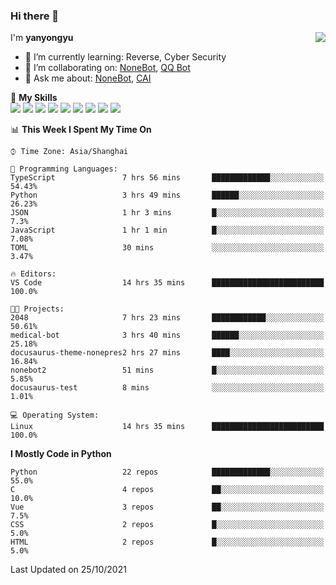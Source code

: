 ### Hi there 👋

<a href="#">
  <img align="right" src="https://github-readme-stats.vercel.app/api?username=yanyongyu&count_private=true&show_icons=true&bg_color=15,f2f7fd,E0EAFC" />
</a>

I'm **yanyongyu**

- 🌱 I’m currently learning: Reverse, Cyber Security
- 👯 I’m collaborating on: [NoneBot](https://github.com/nonebot), [QQ Bot](https://github.com/Mrs4s/go-cqhttp)
- 💬 Ask me about: [NoneBot](https://github.com/nonebot), [CAI](https://github.com/cscs181/CAI)

🌟 **My Skills**  
![](https://img.shields.io/badge/-Python-3e74a2?style=flat-square&logo=Python&logoColor=fff)
![](https://img.shields.io/badge/-Node.js-339933?style=flat-square&logo=Node.js&logoColor=fff)
![](https://img.shields.io/badge/-Vue-4fc08d?style=flat-square&logo=Vue.js&logoColor=fff)
![](https://img.shields.io/badge/-React-2d98ce?style=flat-square&logo=React&logoColor=fff)
![](https://img.shields.io/badge/-Docker-2496ED?style=flat-square&logo=Docker&logoColor=fff)
![](https://img.shields.io/badge/-Linux-000000?style=flat-square&logo=Linux&logoColor=fff)
![](https://img.shields.io/badge/-MySQL-4479A1?style=flat-square&logo=MySQL&logoColor=fff)
![](https://img.shields.io/badge/-Redis-DC382D?style=flat-square&logo=Redis&logoColor=fff)
![](https://img.shields.io/badge/-MongoDB-47A248?style=flat-square&logo=MongoDB&logoColor=fff)

<!--START_SECTION:waka-->
📊 **This Week I Spent My Time On** 

```text
⌚︎ Time Zone: Asia/Shanghai

💬 Programming Languages: 
TypeScript               7 hrs 56 mins       █████████████░░░░░░░░░░░░   54.43% 
Python                   3 hrs 49 mins       ██████░░░░░░░░░░░░░░░░░░░   26.23% 
JSON                     1 hr 3 mins         █░░░░░░░░░░░░░░░░░░░░░░░░   7.3% 
JavaScript               1 hr 1 min          █░░░░░░░░░░░░░░░░░░░░░░░░   7.08% 
TOML                     30 mins             ░░░░░░░░░░░░░░░░░░░░░░░░░   3.47%

🔥 Editors: 
VS Code                  14 hrs 35 mins      █████████████████████████   100.0%

🐱‍💻 Projects: 
2048                     7 hrs 23 mins       ████████████░░░░░░░░░░░░░   50.61% 
medical-bot              3 hrs 40 mins       ██████░░░░░░░░░░░░░░░░░░░   25.18% 
docusaurus-theme-nonepres2 hrs 27 mins       ████░░░░░░░░░░░░░░░░░░░░░   16.84% 
nonebot2                 51 mins             █░░░░░░░░░░░░░░░░░░░░░░░░   5.85% 
docusaurus-test          8 mins              ░░░░░░░░░░░░░░░░░░░░░░░░░   1.01%

💻 Operating System: 
Linux                    14 hrs 35 mins      █████████████████████████   100.0%

```

**I Mostly Code in Python** 

```text
Python                   22 repos            █████████████░░░░░░░░░░░░   55.0% 
C                        4 repos             ██░░░░░░░░░░░░░░░░░░░░░░░   10.0% 
Vue                      3 repos             ██░░░░░░░░░░░░░░░░░░░░░░░   7.5% 
CSS                      2 repos             █░░░░░░░░░░░░░░░░░░░░░░░░   5.0% 
HTML                     2 repos             █░░░░░░░░░░░░░░░░░░░░░░░░   5.0%

```



 Last Updated on 25/10/2021
<!--END_SECTION:waka-->
